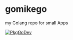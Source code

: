 # gomikego
my Golang repo for small Apps

[![PkgGoDev](https://pkg.go.dev/badge/Maninder-mike/gomikego/)](https://pkg.go.dev/Maninder-mike/gomikego/)
